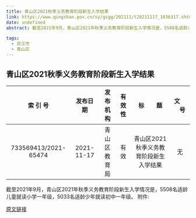 ```yaml
---
title: 青山区2021秋季义务教育阶段新生入学结果
link: https://www.qingshan.gov.cn/sy/gsgg/202111/t20211117_1836317.shtml
date: undefined
abstract: 截至2021年9月，青山区2021年秋季义务教育阶段新生入学情况是，5508名适龄儿童就读小学一年级，5033名适龄少年就读初中一年级。

tags: 
  - 武汉市
  - 青山区
---
```


## 青山区2021秋季义务教育阶段新生入学结果

|索 引 号|发布日期|发布机构| 有 效 性|标     题|文     号|
|:----:|:----:|:----:|:----:|:----:|:----:|
|733569413/2021-65474|2021-11-17|青山区教育局|有效|青山区2021秋季义务教育阶段新生入学结果|无|

截至2021年9月，青山区2021年秋季义务教育阶段新生入学情况是，5508名适龄儿童就读小学一年级，5033名适龄少年就读初中一年级。
附件:

 
[原文链接](https://www.qingshan.gov.cn/sy/gsgg/202111/t20211117_1836317.shtml)
